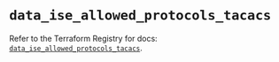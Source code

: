# `data_ise_allowed_protocols_tacacs`

Refer to the Terraform Registry for docs: [`data_ise_allowed_protocols_tacacs`](https://registry.terraform.io/providers/ciscodevnet/ise/0.2.11/docs/data-sources/allowed_protocols_tacacs).
